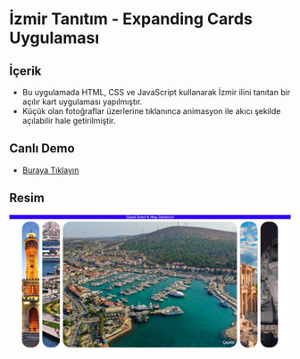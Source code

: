 # İzmir Tanıtım - Expanding Cards Uygulaması

## İçerik

- Bu uygulamada HTML, CSS ve JavaScript kullanarak İzmir ilini tanıtan bir açılır kart uygulaması yapılmıştır.
- Küçük olan fotoğraflar üzerlerine tıklanınca animasyon ile akıcı şekilde açılabilir hale getirilmiştir.

## Canlı Demo

- [Buraya Tıklayın](https://izmirtanitim.netlify.app/)

## Resim

![Main Page](https://github.com/muratcandan/expanding_cards/blob/main/izmirtanitim.png)




